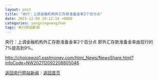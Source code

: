 ```yaml
---
layout: post
title: "央行：上调金融机构外汇存款准备金率2个百分点"
date: 2021-12-09 19:12:19 +0800
categories: yangxingwangzhan
tags: 央行网站新闻
---
```

央行：上调金融机构外汇存款准备金率2个百分点
即外汇存款准备金率由现行的7%提高到9%。

<http://choicewzp1.eastmoney.com/html_News/NewsShare.html?infoCode=NW202112092208805046>

[返回央行网站新闻](//finews.withounder.com/yangxingwangzhan/)｜[返回首页](//finews.withounder.com/)